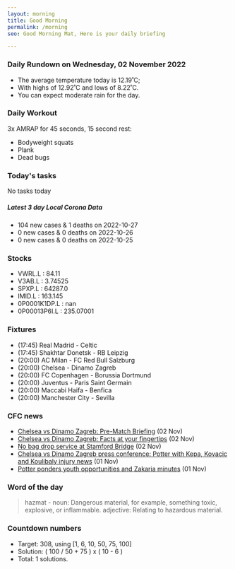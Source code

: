 ```yaml
---
layout: morning
title: Good Morning
permalink: /morning
seo: Good Morning Mat, Here is your daily briefing

---
```


<!-- weather_marker starts -->
### Daily Rundown on Wednesday, 02 November 2022

- The average temperature today is 12.19˚C;
- With highs of 12.92˚C and lows of 8.22˚C.
- You can expect moderate rain for the day.

<!-- weather_marker ends -->

### Daily Workout
<!-- workout_marker starts -->
3x AMRAP for 45 seconds, 15 second rest:

- Bodyweight squats
- Plank
- Dead bugs

<!-- workout_marker ends -->

### Today's tasks
<!-- task_marker starts -->
No tasks today
<!-- task_marker ends -->

<!-- c19_marker starts -->
##### Latest 3 day Local Corona Data

- 104 new cases & 1 deaths on 2022-10-27
- 0 new cases & 0 deaths on 2022-10-26
- 0 new cases & 0 deaths on 2022-10-25

<!-- c19_marker ends -->

### Stocks

<!-- stocks_marker starts -->

- VWRL.L : 84.11
- V3AB.L : 3.74525
- SPXP.L : 64287.0
- IMID.L : 163.145
- 0P0001K1DP.L : nan
- 0P00013P6I.L : 235.07001

<!-- stocks_marker ends -->

### Fixtures

<!-- sports_marker starts -->

<ul>
<li>(17:45) Real Madrid - Celtic</li>
<li>(17:45) Shakhtar Donetsk - RB Leipzig</li>
<li>(20:00) AC Milan - FC Red Bull Salzburg</li>
<li>(20:00) Chelsea - Dinamo Zagreb</li>
<li>(20:00) FC Copenhagen - Borussia Dortmund</li>
<li>(20:00) Juventus - Paris Saint Germain</li>
<li>(20:00) Maccabi Haifa - Benfica</li>
<li>(20:00) Manchester City - Sevilla</li>
</ul>

<!-- sports_marker ends -->

### CFC news

<!-- cfc_marker starts -->
- [Chelsea vs Dinamo Zagreb: Pre-Match Briefing](https://chelseafc.com/en/news/article/chelsea-vs-dinamo-zagreb-pre-match-briefing) (02 Nov)
- [Chelsea vs Dinamo Zagreb: Facts at your fingertips](https://chelseafc.com/en/news/article/chelsea-vs-dinamo-zagreb-facts-at-your-fingertips) (02 Nov)
- [No bag drop service at Stamford Bridge](https://chelseafc.com/en/news/article/no-bag-drop-service-at-stamford-bridge) (02 Nov)
- [Chelsea vs Dinamo Zagreb press conference: Potter with Kepa, Kovacic and Koulibaly injury news](https://chelseafc.com/en/news/article/chelsea-vs-dinamo-zagreb-press-conference-potter-kepa-kovacic-koulibaly) (01 Nov)
- [Potter ponders youth opportunities and Zakaria minutes](https://chelseafc.com/en/news/article/potter-ponders-youth-opportunities-and-zakaria-minutes) (01 Nov)

<!-- cfc_marker ends -->

### Word of the day
<!-- word_marker starts -->

 > hazmat - noun: Dangerous material, for example, something toxic, explosive, or inflammable. adjective: Relating to hazardous material.

<!-- word_marker ends -->

### Countdown numbers
<!-- game_marker starts -->

- Target: 308, using [1, 6, 10, 50, 75, 100]
- Solution: ( 100 / 50 + 75 ) x ( 10 - 6 )
- Total: 1 solutions.

<!-- game_marker ends -->